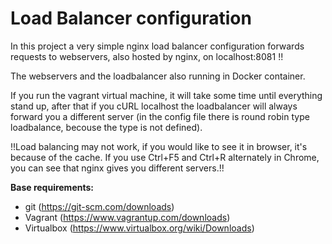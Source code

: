 # Load Balancer configuration

In this project a very simple nginx load balancer configuration forwards requests to webservers, also hosted by nginx, on localhost:8081 !!

The webservers and the loadbalancer also running in Docker container.

If you run the vagrant virtual machine, it will take some time until everything stand up, after that if you cURL localhost the loadbalancer will always forward you a different server (in the config file there is round robin type loadbalance, becouse the type is not defined).

!!Load balancing may not work, if you would like to see it in browser, it's because of the cache. If you use Ctrl+F5 and Ctrl+R alternately in Chrome, you can see that nginx gives you different servers.!!

**Base requirements:**

 - git (https://git-scm.com/downloads)
 - Vagrant (https://www.vagrantup.com/downloads)
 - Virtualbox (https://www.virtualbox.org/wiki/Downloads)
